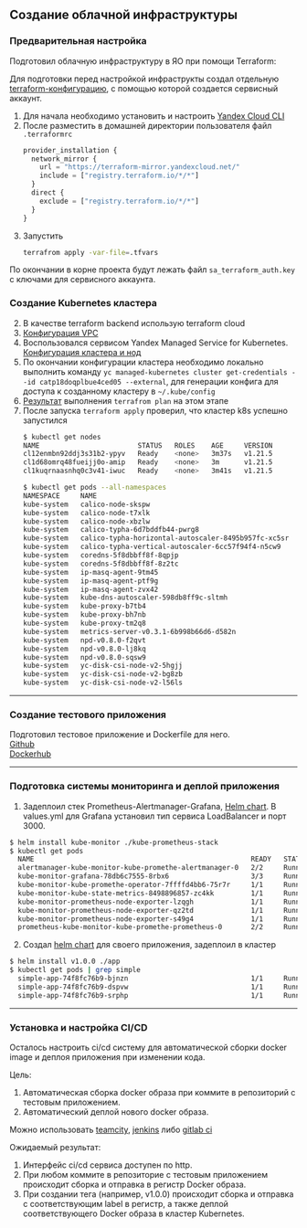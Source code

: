## Создание облачной инфраструктуры

### Предварительная настройка
Подготовил облачную инфраструктуру в ЯО при помощи Terraform:

Для подготовки перед настройкой инфраструкты создал отдельную [terraform-конфигурацию](./init), с помощью которой создается сервисный аккаунт.
1. Для начала необходимо установить и настроить [Yandex Cloud CLI](https://cloud.yandex.ru/docs/cli/quickstart)
2. После разместить в домашней директории пользователя файл `.terraformrc`
    ```js
    provider_installation {
      network_mirror {
        url = "https://terraform-mirror.yandexcloud.net/"
        include = ["registry.terraform.io/*/*"]
      }
      direct {
        exclude = ["registry.terraform.io/*/*"]
      }
    }
    ```
3. Запустить 
    ```sh
    terrafrom apply -var-file=.tfvars
    ```
По окончании в корне проекта будут лежать файл `sa_terraform_auth.key`  с ключами для сервисного аккаунта.  

### Создание Kubernetes кластера

2. В качестве terraform backend использую terraform cloud
3. [Конфигурация VPC](vpc.tf)
2. Воспользовался сервисом Yandex Managed Service for Kubernetes.  
[Конфигурация кластера и нод](cluster.tf)      
3. По окончании конфигурации кластера необходимо локально выполнить команду 
`yc managed-kubernetes cluster get-credentials --id catp18doqplbue4ced05 --external`, для генерации конфига для доступа к созданному кластеру в `~/.kube/config`
4. [Результат](files/tf_plan1.md) выполнения `terrafrom plan` на этом этапе
5. После запуска `terraform apply` проверил, что кластер k8s успешно запустился
    ```sh
    $ kubectl get nodes
    NAME                        STATUS   ROLES    AGE     VERSION
    cl12enmbn92ddj3s31b2-ypyv   Ready    <none>   3m37s   v1.21.5
    cl1d68omrq48fueijj0o-amip   Ready    <none>   3m      v1.21.5
    cl1kuqrnaasnhq0c3v41-iwuc   Ready    <none>   3m41s   v1.21.5

    $ kubectl get pods --all-namespaces
    NAMESPACE     NAME                                                  READY   STATUS    RESTARTS   AGE
    kube-system   calico-node-skspw                                     1/1     Running   0          5m19s
    kube-system   calico-node-t7xlk                                     1/1     Running   0          4m39s
    kube-system   calico-node-xbzlw                                     1/1     Running   0          5m16s
    kube-system   calico-typha-6d7bddfb44-pwrg8                         1/1     Running   0          4m5s
    kube-system   calico-typha-horizontal-autoscaler-8495b957fc-xc5sr   1/1     Running   0          8m31s
    kube-system   calico-typha-vertical-autoscaler-6cc57f94f4-n5cw9     1/1     Running   3          8m31s
    kube-system   coredns-5f8dbbff8f-8qpjp                              1/1     Running   0          4m52s
    kube-system   coredns-5f8dbbff8f-8z2tc                              1/1     Running   0          8m29s
    kube-system   ip-masq-agent-9tm45                                   1/1     Running   0          5m19s
    kube-system   ip-masq-agent-ptf9g                                   1/1     Running   0          5m15s
    kube-system   ip-masq-agent-zvx42                                   1/1     Running   0          4m39s
    kube-system   kube-dns-autoscaler-598db8ff9c-sltmh                  1/1     Running   0          8m18s
    kube-system   kube-proxy-b7tb4                                      1/1     Running   0          4m39s
    kube-system   kube-proxy-bh7nb                                      1/1     Running   0          5m15s
    kube-system   kube-proxy-tm2q8                                      1/1     Running   0          5m19s
    kube-system   metrics-server-v0.3.1-6b998b66d6-d582n                2/2     Running   0          4m52s
    kube-system   npd-v0.8.0-f2qvt                                      1/1     Running   0          4m39s
    kube-system   npd-v0.8.0-lj8kq                                      1/1     Running   0          5m19s
    kube-system   npd-v0.8.0-sqsw9                                      1/1     Running   0          5m15s
    kube-system   yc-disk-csi-node-v2-5hgjj                             6/6     Running   0          5m19s
    kube-system   yc-disk-csi-node-v2-bg8zb                             6/6     Running   0          5m16s
    kube-system   yc-disk-csi-node-v2-l56ls                             6/6     Running   0          4m39s
    ``` 

---
### Создание тестового приложения

Подготовил тестовое приложение и Dockerfile для него.  
[Github](https://github.com/nchepurnenko/d-app)  
[Dockerhub](https://hub.docker.com/r/chebyrek/d-app)

---
### Подготовка cистемы мониторинга и деплой приложения

1. Задеплоил стек Prometheus-Alertmanager-Grafana, [Helm chart](https://github.com/nchepurnenko/d-k8s/tree/master/kube-prometheus-stack). В values.yml для Grafana установил тип сервиса LoadBalancer и порт 3000.
  ```sh
  $ helm install kube-monitor ./kube-prometheus-stack
  $ kubectl get pods
    NAME                                                     READY   STATUS    RESTARTS   AGE
    alertmanager-kube-monitor-kube-promethe-alertmanager-0   2/2     Running   0          22m
    kube-monitor-grafana-78db6c7555-8rbx6                    3/3     Running   0          8m31s
    kube-monitor-kube-promethe-operator-7ffffd4bb6-75r7r     1/1     Running   0          22m
    kube-monitor-kube-state-metrics-8498896857-zc4kk         1/1     Running   0          22m
    kube-monitor-prometheus-node-exporter-lzqgh              1/1     Running   0          22m
    kube-monitor-prometheus-node-exporter-qz2td              1/1     Running   0          22m
    kube-monitor-prometheus-node-exporter-s49g4              1/1     Running   0          22m
    prometheus-kube-monitor-kube-promethe-prometheus-0       2/2     Running   0          22m
  ``` 
2. Создал [helm chart](https://github.com/nchepurnenko/d-k8s/tree/master/app) для своего приложения, задеплоил в кластер
  ```sh
  $ helm install v1.0.0 ./app
  $ kubectl get pods | grep simple
    simple-app-74f8fc76b9-bjnzn                              1/1     Running   0          27m
    simple-app-74f8fc76b9-dspvw                              1/1     Running   0          27m
    simple-app-74f8fc76b9-srphp                              1/1     Running   0          27m
  ```


---
### Установка и настройка CI/CD

Осталось настроить ci/cd систему для автоматической сборки docker image и деплоя приложения при изменении кода.

Цель:

1. Автоматическая сборка docker образа при коммите в репозиторий с тестовым приложением.
2. Автоматический деплой нового docker образа.

Можно использовать [teamcity](https://www.jetbrains.com/ru-ru/teamcity/), [jenkins](https://www.jenkins.io/) либо [gitlab ci](https://about.gitlab.com/stages-devops-lifecycle/continuous-integration/)

Ожидаемый результат:

1. Интерфейс ci/cd сервиса доступен по http.
2. При любом коммите в репозиторие с тестовым приложением происходит сборка и отправка в регистр Docker образа.
3. При создании тега (например, v1.0.0) происходит сборка и отправка с соответствующим label в регистр, а также деплой соответствующего Docker образа в кластер Kubernetes.